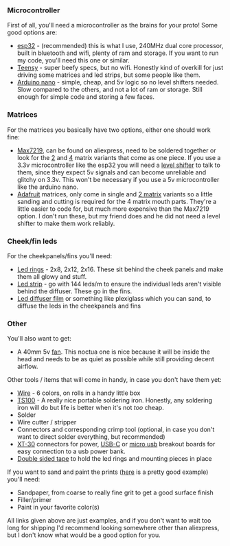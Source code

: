 ### Microcontroller
First of all, you'll need a microcontroller as the brains for your proto! Some good options are:
* [esp32](https://www.aliexpress.com/item/32819907815.html) - (recommended) this is what I use, 240MHz dual core processor, built in bluetooth and wifi, plenty of ram and storage. If you want to run my code, you'll need this one or similar.
* [Teensy](https://www.pjrc.com/teensy/) - super beefy specs, but no wifi. Honestly kind of overkill for just driving some matrices and led strips, but some people like them.
* [Arduino nano](https://www.aliexpress.com/item/4000046641724.html) - simple, cheap, and 5v logic so no level shifters needed. Slow compared to the others, and not a lot of ram or storage. Still enough for simple code and storing a few faces.

### Matrices
For the matrices you basically have two options, either one should work fine:
* [Max7219](https://www.aliexpress.com/item/32667345173.html), can be found on aliexpress, need to be soldered together or look for the [2](https://www.aliexpress.com/item/4001062318048.html) and [4](https://www.aliexpress.com/item/4000313326546.html) matrix variants that come as one piece. If you use a 3.3v microcontroller like the esp32 you will need a [level shifter](https://www.aliexpress.com/item/1972789887.html) to talk to them, since they expect 5v signals and can become unreliable and glitchy on 3.3v. This won't be necessary if you use a 5v microcontroller like the arduino nano.
* [Adafruit](https://www.adafruit.com/product/1052) matrices, only come in single and [2 matrix](https://www.adafruit.com/product/2037) variants so a little sanding and cutting is required for the 4 matrix mouth parts. They're a little easier to code for, but much more expensive than the Max7219 option. I don't run these, but my friend does and he did not need a level shifter to make them work reliably.

### Cheek/fin leds
For the cheekpanels/fins you'll need:
* [Led rings](https://www.aliexpress.com/item/32953186414.html) - 2x8, 2x12, 2x16. These sit behind the cheek panels and make them all glowy and stuff.
* [Led strip](https://www.aliexpress.com/item/2036819167.html) - go with 144 leds/m to ensure the individual leds aren't visible behind the diffuser. These go in the fins.
* [Led diffuser film](https://www.aliexpress.com/item/4000420311000.html) or something like plexiglass which you can sand, to diffuse the leds in the cheekpanels and fins

### Other
You'll also want to get:
* A 40mm 5v [fan](https://www.amazon.com/Noctua-NF-A4x20-5V-3-Pin-Premium/dp/B072Q3CMRW). This noctua one is nice because it will be inside the head and needs to be as quiet as possible while still providing decent airflow.

Other tools / items that will come in handy, in case you don't have them yet:
* [Wire](https://www.aliexpress.com/item/33015915354.html) - 6 colors, on rolls in a handy little box
* [TS100](https://www.aliexpress.com/item/32860309312.html) - A really nice portable soldering iron. Honestly, any soldering iron will do but life is better when it's not *too* cheap.
* Solder
* Wire cutter / stripper
* Connectors and corresponding crimp tool (optional, in case you don't want to direct solder everything, but recommended)
* [XT-30](https://www.aliexpress.com/item/4000388530012.html) connectors for power, [USB-C](https://www.aliexpress.com/item/1005001337982060.html) or [micro usb](https://www.aliexpress.com/item/32827910858.html) breakout boards for easy connection to a usb power bank.
* [Double sided tape](https://www.aliexpress.com/item/4000631036937.html) to hold the led rings and mounting pieces in place

If you want to sand and paint the prints ([here](https://www.youtube.com/watch?v=0vgynnYzo08) is a pretty good example) you'll need:
* Sandpaper, from coarse to really fine grit to get a good surface finish
* Filler/primer
* Paint in your favorite color(s)


All links given above are just examples, and if you don't want to wait too long for shipping I'd recommend looking somewhere other than aliexpress, but I don't know what would be a good option for you.
